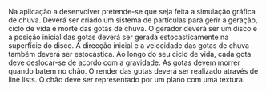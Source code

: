 Na aplicação a desenvolver pretende-se que seja feita a simulação gráfica de chuva. Deverá ser criado um sistema
de partículas para gerir a geração, ciclo de vida e morte das gotas de chuva. O gerador deverá ser um disco e a
posição inicial das gotas deverá ser gerada estocasticamente na superfície do disco. A direcção inicial e a velocidade
das gotas de chuva também deverá ser estocástica. Ao longo do seu ciclo de vida, cada gota deve deslocar-se de
acordo com a gravidade. As gotas devem morrer quando batem no chão. O render das gotas deverá ser realizado
através de line lists. O chão deve ser representado por um plano com uma textura.
